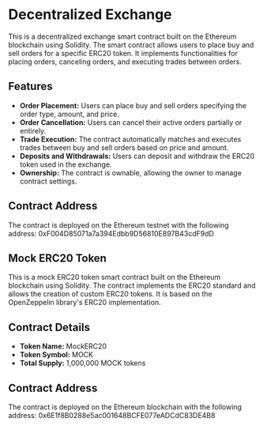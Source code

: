 # Decentralized Exchange

This is a decentralized exchange smart contract built on the Ethereum blockchain using Solidity. The smart contract allows users to place buy and sell orders for a specific ERC20 token. It implements functionalities for placing orders, canceling orders, and executing trades between orders.

## Features

- **Order Placement:** Users can place buy and sell orders specifying the order type, amount, and price.
- **Order Cancellation:** Users can cancel their active orders partially or entirely.
- **Trade Execution:** The contract automatically matches and executes trades between buy and sell orders based on price and amount.
- **Deposits and Withdrawals:** Users can deposit and withdraw the ERC20 token used in the exchange.
- **Ownership:** The contract is ownable, allowing the owner to manage contract settings.

## Contract Address

The contract is deployed on the Ethereum testnet with the following address: 0xF004D85071a7a394Edbb9D56810E897B43cdF9dD

## Mock ERC20 Token 

This is a mock ERC20 token smart contract built on the Ethereum blockchain using Solidity. The contract implements the ERC20 standard and allows the creation of custom ERC20 tokens. It is based on the OpenZeppelin library's ERC20 implementation.

## Contract Details

- **Token Name:** MockERC20
- **Token Symbol:** MOCK
- **Total Supply:** 1,000,000 MOCK tokens

## Contract Address
The contract is deployed on the Ethereum blockchain with the following address: 0x6E1f8B0288e5ac001648BCFE077eADCdC83DE4B8
